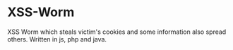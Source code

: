 # XSS-Worm
XSS Worm which steals victim's cookies and some information also spread others. Written in js, php and java.
